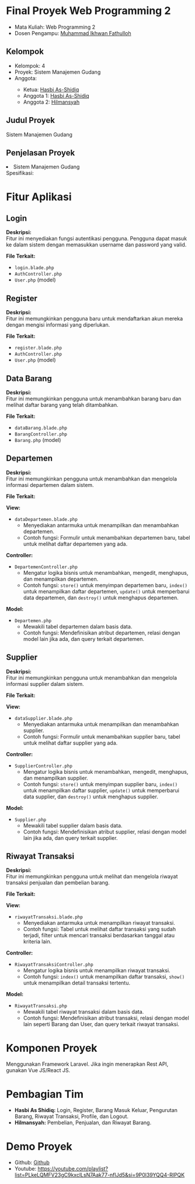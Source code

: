 # Final Proyek Web Programming 2
<ul>
  <li>Mata Kuliah: Web Programming 2</li>
  <li>Dosen Pengampu: <a href="https://github.com/Muhammad-Ikhwan-Fathulloh">Muhammad Ikhwan Fathulloh</a></li>
</ul>

## Kelompok
<ul>
  <li>Kelompok: 4</li>
  <li>Proyek: Sistem Manajemen Gudang</li>
  <li>Anggota:</li>
  <ul>
    <li>Ketua: <a href="">Hasbi As-Shidiq</a></li>
    <li>Anggota 1: <a href="">Hasbi As-Shidiq</a></li>
    <li>Anggota 2: <a href="">Hilmansyah</a></li>
  </ul>
</ul>

## Judul Proyek
<p>Sistem Manajemen Gudang</p>

## Penjelasan Proyek
<li>Sistem Manajemen Gudang <br>Spesifikasi:</li>

# Fitur Aplikasi

## Login
**Deskripsi:**  
Fitur ini menyediakan fungsi autentikasi pengguna. Pengguna dapat masuk ke dalam sistem dengan memasukkan username dan password yang valid.

**File Terkait:**  
- `login.blade.php`
- `AuthController.php`
- `User.php` (model)

## Register
**Deskripsi:**  
Fitur ini memungkinkan pengguna baru untuk mendaftarkan akun mereka dengan mengisi informasi yang diperlukan.

**File Terkait:**  
- `register.blade.php`
- `AuthController.php`
- `User.php` (model)

## Data Barang
**Deskripsi:**  
Fitur ini memungkinkan pengguna untuk menambahkan barang baru dan melihat daftar barang yang telah ditambahkan.

**File Terkait:**  
- `dataBarang.blade.php`
- `BarangController.php`
- `Barang.php` (model)

## Departemen
**Deskripsi:**  
Fitur ini memungkinkan pengguna untuk menambahkan dan mengelola informasi departemen dalam sistem.

**File Terkait:**

**View:**  
- `dataDepartemen.blade.php`
  - Menyediakan antarmuka untuk menampilkan dan menambahkan departemen.
  - Contoh fungsi: Formulir untuk menambahkan departemen baru, tabel untuk melihat daftar departemen yang ada.

**Controller:**  
- `DepartemenController.php`
  - Mengatur logika bisnis untuk menambahkan, mengedit, menghapus, dan menampilkan departemen.
  - Contoh fungsi: `store()` untuk menyimpan departemen baru, `index()` untuk menampilkan daftar departemen, `update()` untuk memperbarui data departemen, dan `destroy()` untuk menghapus departemen.

**Model:**  
- `Departemen.php`
  - Mewakili tabel departemen dalam basis data.
  - Contoh fungsi: Mendefinisikan atribut departemen, relasi dengan model lain jika ada, dan query terkait departemen.

## Supplier
**Deskripsi:**  
Fitur ini memungkinkan pengguna untuk menambahkan dan mengelola informasi supplier dalam sistem.

**File Terkait:**

**View:**  
- `dataSupplier.blade.php`
  - Menyediakan antarmuka untuk menampilkan dan menambahkan supplier.
  - Contoh fungsi: Formulir untuk menambahkan supplier baru, tabel untuk melihat daftar supplier yang ada.

**Controller:**  
- `SupplierController.php`
  - Mengatur logika bisnis untuk menambahkan, mengedit, menghapus, dan menampilkan supplier.
  - Contoh fungsi: `store()` untuk menyimpan supplier baru, `index()` untuk menampilkan daftar supplier, `update()` untuk memperbarui data supplier, dan `destroy()` untuk menghapus supplier.

**Model:**  
- `Supplier.php`
  - Mewakili tabel supplier dalam basis data.
  - Contoh fungsi: Mendefinisikan atribut supplier, relasi dengan model lain jika ada, dan query terkait supplier.

## Riwayat Transaksi
**Deskripsi:**  
Fitur ini memungkinkan pengguna untuk melihat dan mengelola riwayat transaksi penjualan dan pembelian barang.

**File Terkait:**

**View:**  
- `riwayatTransaksi.blade.php`
  - Menyediakan antarmuka untuk menampilkan riwayat transaksi.
  - Contoh fungsi: Tabel untuk melihat daftar transaksi yang sudah terjadi, filter untuk mencari transaksi berdasarkan tanggal atau kriteria lain.

**Controller:**  
- `RiwayatTransaksiController.php`
  - Mengatur logika bisnis untuk menampilkan riwayat transaksi.
  - Contoh fungsi: `index()` untuk menampilkan daftar transaksi, `show()` untuk menampilkan detail transaksi tertentu.

**Model:**  
- `RiwayatTransaksi.php`
  - Mewakili tabel riwayat transaksi dalam basis data.
  - Contoh fungsi: Mendefinisikan atribut transaksi, relasi dengan model lain seperti Barang dan User, dan query terkait riwayat transaksi.

# Komponen Proyek

Menggunakan Framework Laravel. Jika ingin menerapkan Rest API, gunakan Vue JS/React JS.

# Pembagian Tim

- **Hasbi As Shidiq:** Login, Register, Barang Masuk Keluar, Pengurutan Barang, Riwayat Transaksi, Profile, dan Logout.
- **Hilmansyah:** Pembelian, Penjualan, dan Riwayat Barang.

# Demo Proyek

- Github: [Github](#)
- Youtube: https://youtube.com/playlist?list=PLkeLQMFV23gC9kxclLsN7Aak77-nflJd5&si=9P0l39YQQ4-RlPQK
```
